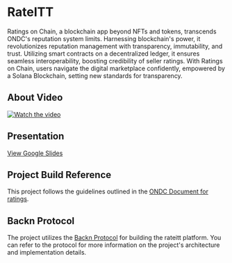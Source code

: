 # RateITT

Ratings on Chain, a blockchain app beyond NFTs and tokens, transcends ONDC's reputation system limits. Harnessing blockchain's power, it revolutionizes reputation management with transparency, immutability, and trust. Utilizing smart contracts on a decentralized ledger, it ensures seamless interoperability, boosting credibility of seller ratings. With Ratings on Chain, users navigate the digital marketplace confidently, empowered by a Solana Blockchain, setting new standards for transparency.

## About Video

[![Watch the video](https://cdn.loom.com/sessions/thumbnails/88985d1992184e19a1ff5c6901fcd2e8-00001.jpg)](https://www.loom.com/share/88985d1992184e19a1ff5c6901fcd2e8)


## Presentation

[View Google Slides](https://docs.google.com/presentation/d/15bt_I0EsMJY88GWdiY1H9y9YbwXGMrC-tVQIR-E6t6U/edit?usp=sharing)


## Project Build Reference

This project follows the guidelines outlined in the [ONDC Document for ratings](https://docs.google.com/document/d/1VaafY8t47hjpoW6tdezGsPwLwxxaAaGc/edit).

## Backn Protocol

The project utilizes the [Backn Protocol](https://becknprotocol.io/) for building the rateitt platform. You can refer to the protocol for more information on the project's architecture and implementation details.
